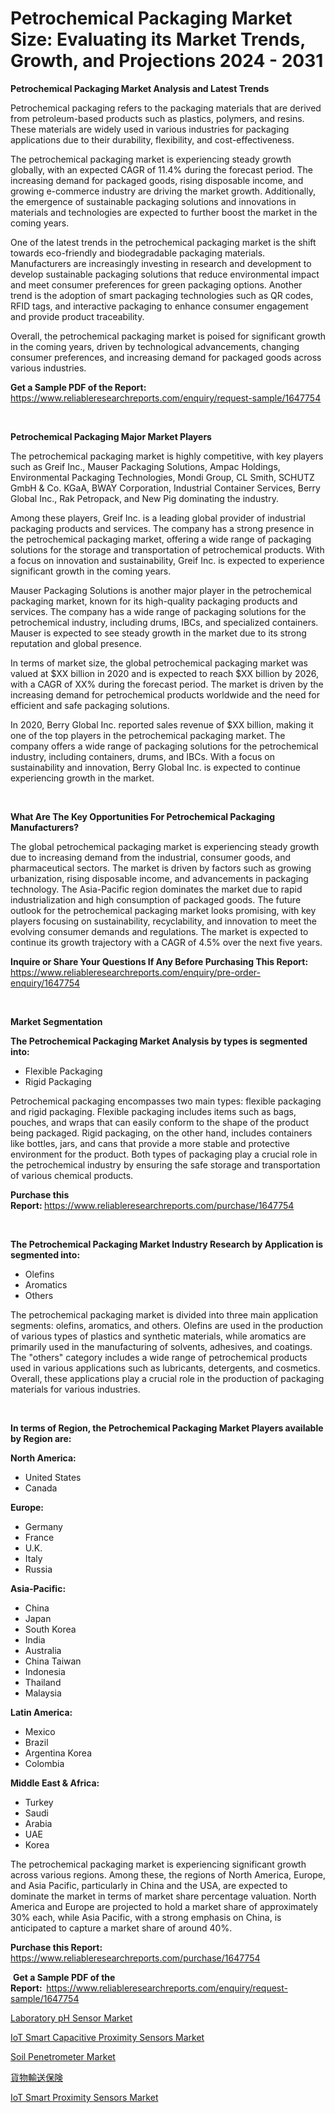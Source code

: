<p><h1>Petrochemical Packaging Market Size: Evaluating its Market Trends, Growth, and Projections 2024 - 2031</h1></p><p><strong>Petrochemical Packaging Market Analysis and Latest Trends</strong></p>
<p><p>Petrochemical packaging refers to the packaging materials that are derived from petroleum-based products such as plastics, polymers, and resins. These materials are widely used in various industries for packaging applications due to their durability, flexibility, and cost-effectiveness.</p><p>The petrochemical packaging market is experiencing steady growth globally, with an expected CAGR of 11.4% during the forecast period. The increasing demand for packaged goods, rising disposable income, and growing e-commerce industry are driving the market growth. Additionally, the emergence of sustainable packaging solutions and innovations in materials and technologies are expected to further boost the market in the coming years.</p><p>One of the latest trends in the petrochemical packaging market is the shift towards eco-friendly and biodegradable packaging materials. Manufacturers are increasingly investing in research and development to develop sustainable packaging solutions that reduce environmental impact and meet consumer preferences for green packaging options. Another trend is the adoption of smart packaging technologies such as QR codes, RFID tags, and interactive packaging to enhance consumer engagement and provide product traceability.</p><p>Overall, the petrochemical packaging market is poised for significant growth in the coming years, driven by technological advancements, changing consumer preferences, and increasing demand for packaged goods across various industries.</p></p>
<p><strong>Get a Sample PDF of the Report:&nbsp;</strong> <a href="https://www.reliableresearchreports.com/enquiry/request-sample/1647754">https://www.reliableresearchreports.com/enquiry/request-sample/1647754</a></p>
<p>&nbsp;</p>
<p><strong>Petrochemical Packaging Major Market Players</strong></p>
<p><p>The petrochemical packaging market is highly competitive, with key players such as Greif Inc., Mauser Packaging Solutions, Ampac Holdings, Environmental Packaging Technologies, Mondi Group, CL Smith, SCHUTZ GmbH & Co. KGaA, BWAY Corporation, Industrial Container Services, Berry Global Inc., Rak Petropack, and New Pig dominating the industry.</p><p>Among these players, Greif Inc. is a leading global provider of industrial packaging products and services. The company has a strong presence in the petrochemical packaging market, offering a wide range of packaging solutions for the storage and transportation of petrochemical products. With a focus on innovation and sustainability, Greif Inc. is expected to experience significant growth in the coming years.</p><p>Mauser Packaging Solutions is another major player in the petrochemical packaging market, known for its high-quality packaging products and services. The company has a wide range of packaging solutions for the petrochemical industry, including drums, IBCs, and specialized containers. Mauser is expected to see steady growth in the market due to its strong reputation and global presence.</p><p>In terms of market size, the global petrochemical packaging market was valued at $XX billion in 2020 and is expected to reach $XX billion by 2026, with a CAGR of XX% during the forecast period. The market is driven by the increasing demand for petrochemical products worldwide and the need for efficient and safe packaging solutions.</p><p>In 2020, Berry Global Inc. reported sales revenue of $XX billion, making it one of the top players in the petrochemical packaging market. The company offers a wide range of packaging solutions for the petrochemical industry, including containers, drums, and IBCs. With a focus on sustainability and innovation, Berry Global Inc. is expected to continue experiencing growth in the market.</p></p>
<p>&nbsp;</p>
<p><strong>What Are The Key Opportunities For Petrochemical Packaging Manufacturers?</strong></p>
<p><p>The global petrochemical packaging market is experiencing steady growth due to increasing demand from the industrial, consumer goods, and pharmaceutical sectors. The market is driven by factors such as growing urbanization, rising disposable income, and advancements in packaging technology. The Asia-Pacific region dominates the market due to rapid industrialization and high consumption of packaged goods. The future outlook for the petrochemical packaging market looks promising, with key players focusing on sustainability, recyclability, and innovation to meet the evolving consumer demands and regulations. The market is expected to continue its growth trajectory with a CAGR of 4.5% over the next five years.</p></p>
<p><strong>Inquire or Share Your Questions If Any Before Purchasing This Report:</strong> <a href="https://www.reliableresearchreports.com/enquiry/pre-order-enquiry/1647754">https://www.reliableresearchreports.com/enquiry/pre-order-enquiry/1647754</a></p>
<p>&nbsp;</p>
<p><strong>Market Segmentation</strong></p>
<p><strong>The Petrochemical Packaging Market Analysis by types is segmented into:</strong></p>
<p><ul><li>Flexible Packaging</li><li>Rigid Packaging</li></ul></p>
<p><p>Petrochemical packaging encompasses two main types: flexible packaging and rigid packaging. Flexible packaging includes items such as bags, pouches, and wraps that can easily conform to the shape of the product being packaged. Rigid packaging, on the other hand, includes containers like bottles, jars, and cans that provide a more stable and protective environment for the product. Both types of packaging play a crucial role in the petrochemical industry by ensuring the safe storage and transportation of various chemical products.</p></p>
<p><strong>Purchase this Report:&nbsp;</strong><a href="https://www.reliableresearchreports.com/purchase/1647754">https://www.reliableresearchreports.com/purchase/1647754</a></p>
<p>&nbsp;</p>
<p><strong>The Petrochemical Packaging Market Industry Research by Application is segmented into:</strong></p>
<p><ul><li>Olefins</li><li>Aromatics</li><li>Others</li></ul></p>
<p><p>The petrochemical packaging market is divided into three main application segments: olefins, aromatics, and others. Olefins are used in the production of various types of plastics and synthetic materials, while aromatics are primarily used in the manufacturing of solvents, adhesives, and coatings. The "others" category includes a wide range of petrochemical products used in various applications such as lubricants, detergents, and cosmetics. Overall, these applications play a crucial role in the production of packaging materials for various industries.</p></p>
<p>&nbsp;</p>
<p><strong>In terms of Region, the Petrochemical Packaging Market Players available by Region are:</strong></p>
<p>
    <p> <strong> North America: </strong>
        <ul>
            <li>United States</li>
            <li>Canada</li>
        </ul>
        </p> 
    <p> <strong> Europe: </strong>
        <ul>
            <li>Germany</li>
            <li>France</li>
            <li>U.K.</li>
            <li>Italy</li>
            <li>Russia</li>
        </ul>
        </p> 
    <p> <strong> Asia-Pacific: </strong>
        <ul>
            <li>China</li>
            <li>Japan</li>
            <li>South Korea</li>
            <li>India</li>
            <li>Australia</li>
            <li>China Taiwan</li>
            <li>Indonesia</li>
            <li>Thailand</li>
            <li>Malaysia</li>
        </ul>
        </p> 
    <p> <strong> Latin America: </strong>
        <ul>
            <li>Mexico</li>
            <li>Brazil</li>
            <li>Argentina Korea</li>
            <li>Colombia</li>
        </ul>
        </p> 
    <p> <strong> Middle East & Africa: </strong>
        <ul>
            <li>Turkey</li>
            <li>Saudi</li>
            <li>Arabia</li>
            <li>UAE</li>
            <li>Korea</li>
        </ul>
    </p>
    </p>
<p><p>The petrochemical packaging market is experiencing significant growth across various regions. Among these, the regions of North America, Europe, and Asia Pacific, particularly in China and the USA, are expected to dominate the market in terms of market share percentage valuation. North America and Europe are projected to hold a market share of approximately 30% each, while Asia Pacific, with a strong emphasis on China, is anticipated to capture a market share of around 40%.</p></p>
<p><strong>Purchase this Report: </strong><a href="https://www.reliableresearchreports.com/purchase/1647754">https://www.reliableresearchreports.com/purchase/1647754</a></p>
<p>&nbsp;<strong>Get a Sample PDF of the Report:&nbsp;&nbsp;</strong><a href="https://www.reliableresearchreports.com/enquiry/request-sample/1647754">https://www.reliableresearchreports.com/enquiry/request-sample/1647754</a></p>
<p><strong></strong></p>
<p><p><a href="https://view.publitas.com/reportprime-1/laboratory-ph-sensor-market-size-share-trends-analysis-report-by-application-regional-outlook-competitive-strategies-and-segment-forecasts-2024-2031/">Laboratory pH Sensor Market</a></p><p><a href="https://cautious-neon-760.notion.site/IoT-Smart-Capacitive-Proximity-Sensors-Market-Size-Market-Trends-and-Growth-Outlook-forecasted-for-1317fb1023154edba839e901f2bfc245">IoT Smart Capacitive Proximity Sensors Market</a></p><p><a href="https://view.publitas.com/reportprime-1/soil-penetrometer-market-challenges-opportunities-and-growth-drivers-and-major-market-players-forecasted-for-period-from-2024-2031/">Soil Penetrometer Market</a></p><p><a href="https://medium.com/@valdineaxsouza/%E8%B2%A8%E7%89%A9%E8%BC%B8%E9%80%81%E4%BF%9D%E9%99%BA%E5%B8%82%E5%A0%B4%E3%81%AE%E5%88%86%E6%9E%90-%E4%B8%96%E7%95%8C%E3%81%AE%E7%94%A3%E6%A5%AD%E8%A6%8B%E9%80%9A%E3%81%97%E3%81%A8%E4%BA%88%E6%B8%AC-2024%E5%B9%B4%E3%81%8B%E3%82%892031%E5%B9%B4-f51b3aa64b3d">貨物輸送保険</a></p><p><a href="https://frill-swim-3cd.notion.site/IoT-Smart-Proximity-Sensors-Market-A-Comprehensive-Report-of-its-Market-Share-Growth-Trends-2024--62173cea2ce846b780b2bae0f04d8016">IoT Smart Proximity Sensors Market</a></p></p>